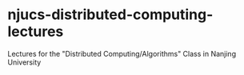 # njucs-distributed-computing-lectures
Lectures for the "Distributed Computing/Algorithms" Class in Nanjing University
